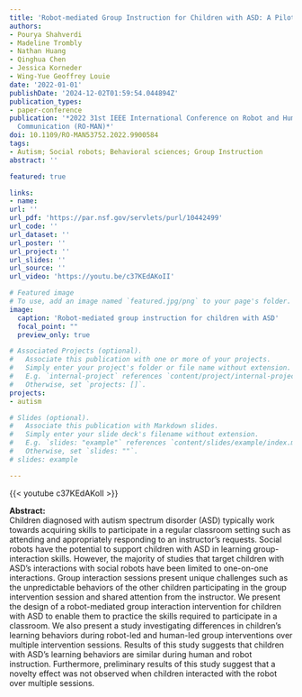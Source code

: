 ```yaml
---
title: 'Robot-mediated Group Instruction for Children with ASD: A Pilot Study'
authors:
- Pourya Shahverdi
- Madeline Trombly
- Nathan Huang
- Qinghua Chen
- Jessica Korneder
- Wing-Yue Geoffrey Louie
date: '2022-01-01'
publishDate: '2024-12-02T01:59:54.044894Z'
publication_types:
- paper-conference
publication: '*2022 31st IEEE International Conference on Robot and Human Interactive
  Communication (RO-MAN)*'
doi: 10.1109/RO-MAN53752.2022.9900584
tags:
- Autism; Social robots; Behavioral sciences; Group Instruction
abstract: ''

featured: true

links:
- name:
url: ''
url_pdf: 'https://par.nsf.gov/servlets/purl/10442499'
url_code: ''
url_dataset: ''
url_poster: ''
url_project: ''
url_slides: ''
url_source: ''
url_video: 'https://youtu.be/c37KEdAKoII'

# Featured image
# To use, add an image named `featured.jpg/png` to your page's folder. 
image:
  caption: 'Robot-mediated group instruction for children with ASD'
  focal_point: ""
  preview_only: true

# Associated Projects (optional).
#   Associate this publication with one or more of your projects.
#   Simply enter your project's folder or file name without extension.
#   E.g. `internal-project` references `content/project/internal-project/index.md`.
#   Otherwise, set `projects: []`.
projects:
- autism

# Slides (optional).
#   Associate this publication with Markdown slides.
#   Simply enter your slide deck's filename without extension.
#   E.g. `slides: "example"` references `content/slides/example/index.md`.
#   Otherwise, set `slides: ""`.
# slides: example

---
```


{{< youtube c37KEdAKoII >}}

**Abstract:**  
Children diagnosed with autism spectrum disorder (ASD) typically work towards acquiring skills to participate in a regular classroom setting such as attending and appropriately responding to an instructor’s requests. Social robots have the potential to support children with ASD in learning group-interaction skills. However, the majority of studies that target children with ASD’s interactions with social robots have been limited to one-on-one interactions. Group interaction sessions present unique challenges such as the unpredictable behaviors of the other children participating in the group intervention session and shared attention from the instructor. We present the design of a robot-mediated group interaction intervention for children with ASD to enable them to practice the skills required to participate in a classroom. We also present a study investigating differences in children’s learning behaviors during robot-led and human-led group interventions over multiple intervention sessions. Results of this study suggests that children with ASD’s learning behaviors are similar during human and robot instruction. Furthermore, preliminary results of this study suggest that a novelty effect was not observed when children interacted with the robot over multiple sessions.